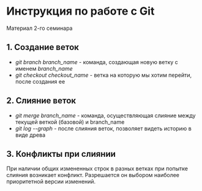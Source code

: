 # Инструкция по работе с Git
Материал 2-го семинара

## 1. Создание веток

* *git branch branch_name* -  команда,  создающая  новую  ветку с именем *branch_name*
* *git checkout checkout_name* - ветка на которую мы хотим перейти, после создания ее

## 2. Слияние веток

* *git merge branch_name* - команда, осуществляющая слияние между текущей веткой (базовой) и branch_name
* *git log --graph* - после слияния веток, позволяет видеть историю в виде древа

## 3. Конфликты при слиянии

При наличии общих измененных строк в разных ветках при попытке слияния возникает конфликт. Разрешается он выбором наиболее приоритетной версии изменений.


